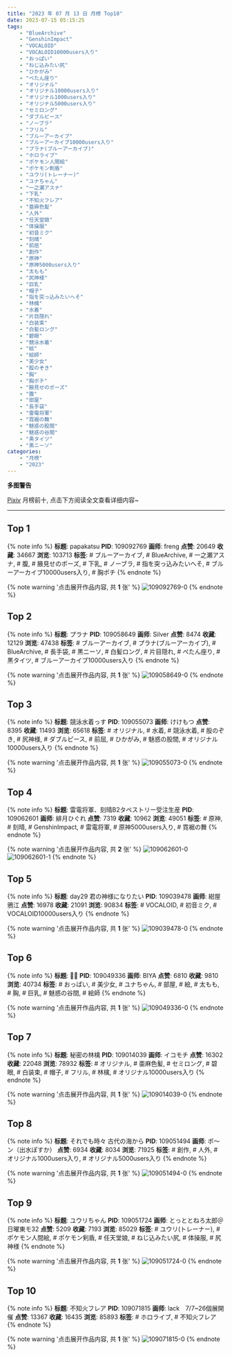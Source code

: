 ```yaml
---
title: "2023 年 07 月 13 日 月榜 Top10"
date: 2023-07-15 05:15:25
tags:
    - "BlueArchive"
    - "GenshinImpact"
    - "VOCALOID"
    - "VOCALOID10000users入り"
    - "おっぱい"
    - "ねじ込みたい尻"
    - "ひかがみ"
    - "ぺたん座り"
    - "オリジナル"
    - "オリジナル10000users入り"
    - "オリジナル1000users入り"
    - "オリジナル5000users入り"
    - "セミロング"
    - "ダブルピース"
    - "ノーブラ"
    - "フリル"
    - "ブルーアーカイブ"
    - "ブルーアーカイブ10000users入り"
    - "プラナ(ブルーアーカイブ)"
    - "ホロライブ"
    - "ポケモン人間絵"
    - "ポケモン剣盾"
    - "ユウリ(トレーナー)"
    - "ユナちゃん"
    - "一之瀬アスナ"
    - "下乳"
    - "不知火フレア"
    - "亜麻色髪"
    - "人外"
    - "任天堂娘"
    - "体操服"
    - "初音ミク"
    - "刻晴"
    - "前屈"
    - "創作"
    - "原神"
    - "原神5000users入り"
    - "太もも"
    - "尻神様"
    - "巨乳"
    - "帽子"
    - "指を突っ込みたいへそ"
    - "林檎"
    - "水着"
    - "片目隠れ"
    - "白装束"
    - "白髪ロング"
    - "碧眼"
    - "競泳水着"
    - "絵"
    - "絵師"
    - "美少女"
    - "股のぞき"
    - "胸"
    - "胸ポチ"
    - "腋見せのポーズ"
    - "腹"
    - "部屋"
    - "長手袋"
    - "雷電将軍"
    - "霓裾の舞"
    - "魅惑の股間"
    - "魅惑の谷間"
    - "黒タイツ"
    - "黒ニーソ"
categories:
    - "月榜"
    - "2023"
---
```


<i class="fa fa-triangle-exclamation"></i>**多图警告**<i class="fa fa-triangle-exclamation"></i>

[Pixiv](https://www.pixiv.net/) 月榜前十, 点击下方阅读全文查看详细内容~

<!-- more -->

---

## Top 1

{% note info %}
**标题**: papakatsu
**PID**: 109092769 **画师**: freng
**点赞**: 20649 **收藏**: 34667 **浏览**: 103713
**标签**: # ブルーアーカイブ, # BlueArchive, # 一之瀬アスナ, # 腹, # 腋見せのポーズ, # 下乳, # ノーブラ, # 指を突っ込みたいへそ, # ブルーアーカイブ10000users入り, # 胸ポチ
{% endnote %}

{% note warning '点击展开作品内容, 共 **1** 张' %}
![109092769-0](https://i.pixiv.re/img-original/img/2023/06/17/18/48/59/109092769_p0.png)
{% endnote %}

## Top 2

{% note info %}
**标题**: プラナ
**PID**: 109058649 **画师**: Silver
**点赞**: 8474 **收藏**: 12129 **浏览**: 47438
**标签**: # ブルーアーカイブ, # プラナ(ブルーアーカイブ), # BlueArchive, # 長手袋, # 黒ニーソ, # 白髪ロング, # 片目隠れ, # ぺたん座り, # 黒タイツ, # ブルーアーカイブ10000users入り
{% endnote %}

{% note warning '点击展开作品内容, 共 **1** 张' %}
![109058649-0](https://i.pixiv.re/img-original/img/2023/06/16/16/05/44/109058649_p0.jpg)
{% endnote %}

## Top 3

{% note info %}
**标题**: 競泳水着っす
**PID**: 109055073 **画师**: けけもつ
**点赞**: 8395 **收藏**: 11493 **浏览**: 65618
**标签**: # オリジナル, # 水着, # 競泳水着, # 股のぞき, # 尻神様, # ダブルピース, # 前屈, # ひかがみ, # 魅惑の股間, # オリジナル10000users入り
{% endnote %}

{% note warning '点击展开作品内容, 共 **1** 张' %}
![109055073-0](https://i.pixiv.re/img-original/img/2023/06/16/12/07/42/109055073_p0.jpg)
{% endnote %}

## Top 4

{% note info %}
**标题**: 雷電将軍、刻晴B2タペストリー受注生産
**PID**: 109062601 **画师**: 緋月ひぐれ
**点赞**: 7319 **收藏**: 10962 **浏览**: 49051
**标签**: # 原神, # 刻晴, # GenshinImpact, # 雷電将軍, # 原神5000users入り, # 霓裾の舞
{% endnote %}

{% note warning '点击展开作品内容, 共 **2** 张' %}
![109062601-0](https://i.pixiv.re/img-original/img/2023/06/16/19/12/56/109062601_p0.jpg)
![109062601-1](https://i.pixiv.re/img-original/img/2023/06/16/19/12/56/109062601_p1.jpg)
{% endnote %}

## Top 5

{% note info %}
**标题**: day29 君の神様になりたい
**PID**: 109039478 **画师**: 紺屋鴉江
**点赞**: 16978 **收藏**: 21091 **浏览**: 90834
**标签**: # VOCALOID, # 初音ミク, # VOCALOID10000users入り
{% endnote %}

{% note warning '点击展开作品内容, 共 **1** 张' %}
![109039478-0](https://i.pixiv.re/img-original/img/2023/06/15/21/33/30/109039478_p0.jpg)
{% endnote %}

## Top 6

{% note info %}
**标题**: ✍🏻
**PID**: 109049336 **画师**: BIYA
**点赞**: 6810 **收藏**: 9810 **浏览**: 40734
**标签**: # おっぱい, # 美少女, # ユナちゃん, # 部屋, # 絵, # 太もも, # 胸, # 巨乳, # 魅惑の谷間, # 絵師
{% endnote %}

{% note warning '点击展开作品内容, 共 **1** 张' %}
![109049336-0](https://i.pixiv.re/img-original/img/2023/06/16/03/59/24/109049336_p0.jpg)
{% endnote %}

## Top 7

{% note info %}
**标题**: 秘密の林檎
**PID**: 109014039 **画师**: イコモチ
**点赞**: 16302 **收藏**: 22048 **浏览**: 78932
**标签**: # オリジナル, # 亜麻色髪, # セミロング, # 碧眼, # 白装束, # 帽子, # フリル, # 林檎, # オリジナル10000users入り
{% endnote %}

{% note warning '点击展开作品内容, 共 **1** 张' %}
![109014039-0](https://i.pixiv.re/img-original/img/2023/06/14/21/54/46/109014039_p0.png)
{% endnote %}

## Top 8

{% note info %}
**标题**: それでも時々 古代の海から
**PID**: 109051494 **画师**: ポ～ン（出水ぽすか）
**点赞**: 6934 **收藏**: 8034 **浏览**: 71925
**标签**: # 創作, # 人外, # オリジナル1000users入り, # オリジナル5000users入り
{% endnote %}

{% note warning '点击展开作品内容, 共 **1** 张' %}
![109051494-0](https://i.pixiv.re/img-original/img/2023/06/16/07/30/01/109051494_p0.jpg)
{% endnote %}

## Top 9

{% note info %}
**标题**: ユウリちゃん
**PID**: 109051724 **画师**: とっととねろ太郎＠日曜東モ32
**点赞**: 5209 **收藏**: 7193 **浏览**: 85029
**标签**: # ユウリ(トレーナー), # ポケモン人間絵, # ポケモン剣盾, # 任天堂娘, # ねじ込みたい尻, # 体操服, # 尻神様
{% endnote %}

{% note warning '点击展开作品内容, 共 **1** 张' %}
![109051724-0](https://i.pixiv.re/img-original/img/2023/06/16/07/50/42/109051724_p0.png)
{% endnote %}

## Top 10

{% note info %}
**标题**: 不知火フレア
**PID**: 109071815 **画师**: lack　7/7~26個展開催
**点赞**: 13367 **收藏**: 16435 **浏览**: 85893
**标签**: # ホロライブ, # 不知火フレア
{% endnote %}

{% note warning '点击展开作品内容, 共 **1** 张' %}
![109071815-0](https://i.pixiv.re/img-original/img/2023/06/17/00/00/22/109071815_p0.png)
{% endnote %}
